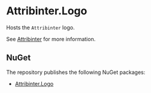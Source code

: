 # Attribinter.Logo

Hosts the `Attribinter` logo.

See [Attribinter](https://www.github.com/Attribinter/Attribinter) for more information.

## NuGet

The repository publishes the following NuGet packages:

* [Attribinter.Logo](https://www.nuget.org/packages/Attribinter.Logo/)